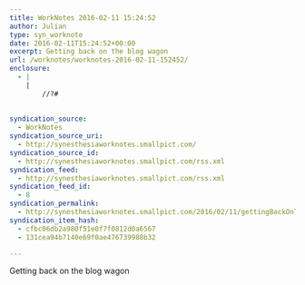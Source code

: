 ```yaml
---
title: WorkNotes 2016-02-11 15:24:52
author: Julian
type: syn_worknote
date: 2016-02-11T15:24:52+00:00
excerpt: Getting back on the blog wagon
url: /worknotes/worknotes-2016-02-11-152452/
enclosure:
  - |
    |
        //?#
        
        
syndication_source:
  - WorkNotes
syndication_source_uri:
  - http://synesthesiaworknotes.smallpict.com/
syndication_source_id:
  - http://synesthesiaworknotes.smallpict.com/rss.xml
syndication_feed:
  - http://synesthesiaworknotes.smallpict.com/rss.xml
syndication_feed_id:
  - 8
syndication_permalink:
  - http://synesthesiaworknotes.smallpict.com/2016/02/11/gettingBackOnTheBlogWagon.html
syndication_item_hash:
  - cfbc06db2a980f51e0f7f0812d0a6567
  - 131cea94b7140e69f0ae476739988b32

---
```

Getting back on the blog wagon